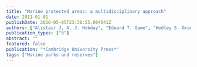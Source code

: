 ```yaml
---
title: "Marine protected areas: a multidisciplinary approach"
date: 2011-01-01
publishDate: 2020-05-05T23:38:55.004041Z
authors: ["Alistair J, A. J. Hobday", "Edward T. Game", "Hedley S. Grantham", "Anthony J. Richardson"]
publication_types: ["5"]
abstract: ""
featured: false
publication: "*Cambridge University Press*"
tags: ["Marine parks and reserves"]
---
```


